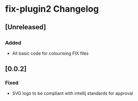 <!-- Keep a Changelog guide -> https://keepachangelog.com -->

# fix-plugin2 Changelog

## [Unreleased]

##
### Added
- All basic code for colourising FIX files

## [0.0.2]
### Fixed
- SVG logo to be compliant with intellij standards for approval